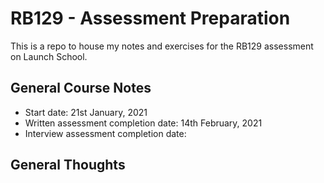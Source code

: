 # RB129 - Assessment Preparation
This is a repo to house my notes and exercises for the RB129 assessment on Launch School.

## General Course Notes
- Start date: 21st January, 2021
- Written assessment completion date: 14th February, 2021
- Interview assessment completion date: 

## General Thoughts

